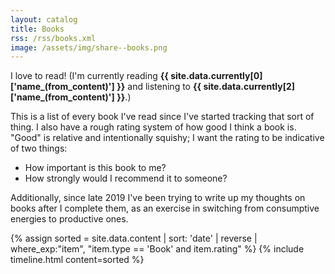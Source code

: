 ```yaml
---
layout: catalog
title: Books
rss: /rss/books.xml
image: /assets/img/share--books.png
---
```


I love to read! (I'm currently reading <strong>{{ site.data.currently[0]['name_(from_content)'] }}</strong> and listening to 
<strong>{{ site.data.currently[2]['name_(from_content)'] }}</strong>.)

This is a list of every book I've read since I've started tracking that sort of thing. I also have a rough rating system
of how good I think a book is. "Good" is relative and intentionally squishy; I want the rating to be indicative of two things:

- How important is this book to me?
- How strongly would I recommend it to someone?

Additionally, since late 2019 I've been trying to write up my thoughts on books after I complete them, as an
exercise in switching from consumptive energies to productive ones.

{% assign sorted = site.data.content | sort: 'date' | reverse | where_exp:"item", "item.type == 'Book' and item.rating" %}
{% include timeline.html content=sorted %}